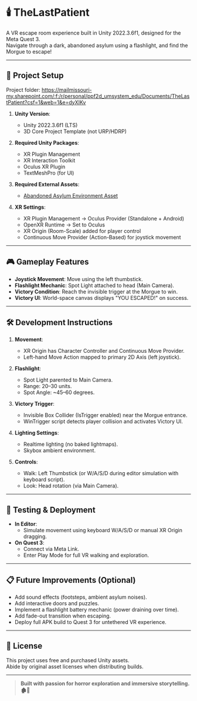# 🕯️ TheLastPatient

A VR escape room experience built in Unity 2022.3.6f1, designed for the Meta Quest 3.  
Navigate through a dark, abandoned asylum using a flashlight, and find the Morgue to escape!

---

## 🚀 Project Setup

Project folder: https://mailmissouri-my.sharepoint.com/:f:/r/personal/ppf2d_umsystem_edu/Documents/TheLastPatient?csf=1&web=1&e=dyXIKv

1. **Unity Version**:  
   - Unity 2022.3.6f1 (LTS)
   - 3D Core Project Template (not URP/HDRP)

2. **Required Unity Packages**:
   - XR Plugin Management
   - XR Interaction Toolkit
   - Oculus XR Plugin
   - TextMeshPro (for UI)

3. **Required External Assets**:
   - [Abandoned Asylum Environment Asset](#)

4. **XR Settings**:
   - XR Plugin Management → Oculus Provider (Standalone + Android)
   - OpenXR Runtime → Set to Oculus
   - XR Origin (Room-Scale) added for player control
   - Continuous Move Provider (Action-Based) for joystick movement

---

## 🎮 Gameplay Features

- **Joystick Movement**: Move using the left thumbstick.
- **Flashlight Mechanic**: Spot Light attached to head (Main Camera).
- **Victory Condition**: Reach the invisible trigger at the Morgue to win.
- **Victory UI**: World-space canvas displays "YOU ESCAPED!" on success.

---

## 🛠️ Development Instructions

1. **Movement**:
   - XR Origin has Character Controller and Continuous Move Provider.
   - Left-hand Move Action mapped to primary 2D Axis (left joystick).

2. **Flashlight**:
   - Spot Light parented to Main Camera.
   - Range: 20–30 units.
   - Spot Angle: ~45–60 degrees.

3. **Victory Trigger**:
   - Invisible Box Collider (IsTrigger enabled) near the Morgue entrance.
   - WinTrigger script detects player collision and activates Victory UI.

4. **Lighting Settings**:
   - Realtime lighting (no baked lightmaps).
   - Skybox ambient environment.

5. **Controls**:
   - Walk: Left Thumbstick (or W/A/S/D during editor simulation with keyboard script).
   - Look: Head rotation (via Main Camera).

---

## 📱 Testing & Deployment

- **In Editor**:  
  - Simulate movement using keyboard W/A/S/D or manual XR Origin dragging.
- **On Quest 3**:  
  - Connect via Meta Link.
  - Enter Play Mode for full VR walking and exploration.

---

## 📋 Future Improvements (Optional)

- Add sound effects (footsteps, ambient asylum noises).
- Add interactive doors and puzzles.
- Implement a flashlight battery mechanic (power draining over time).
- Add fade-out transition when escaping.
- Deploy full APK build to Quest 3 for untethered VR experience.

---

## 📄 License

This project uses free and purchased Unity assets.  
Abide by original asset licenses when distributing builds.

---

> **Built with passion for horror exploration and immersive storytelling. 🏚️🔦**
